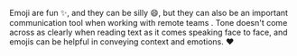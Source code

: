 Emoji are fun :sparkles:, and they can be silly :smile:, but they can also be an important communication tool when working with remote teams . Tone doesn't come across as clearly when reading text as it comes speaking face to face, and emojis can be helpful in conveying context and emotions. :heart:
